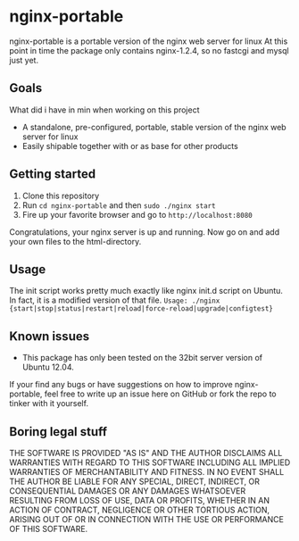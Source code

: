 nginx-portable
==============

nginx-portable is a portable version of the nginx web server for linux
At this point in time the package only contains nginx-1.2.4, so no fastcgi and mysql just yet.

## Goals
What did i have in min when working on this project
* A standalone, pre-configured, portable, stable version of the nginx web server for linux
* Easily shipable together with or as base for other products

## Getting started
1. Clone this repository
2. Run `cd nginx-portable` and then `sudo ./nginx start`
3. Fire up your favorite browser and go to `http://localhost:8080`

Congratulations, your nginx server is up and running.
Now go on and add your own files to the html-directory.

## Usage
The init script works pretty much exactly like nginx init.d script on Ubuntu. In fact, it is a modified version of that file.
```Usage: ./nginx {start|stop|status|restart|reload|force-reload|upgrade|configtest}```

## Known issues
* This package has only been tested on the 32bit server version of Ubuntu 12.04.

If your find any bugs or have suggestions on how to improve nginx-portable, feel free to write up an issue here on GitHub or fork the repo to tinker with it yourself.

## Boring legal stuff

THE SOFTWARE IS PROVIDED "AS IS" AND THE AUTHOR DISCLAIMS ALL WARRANTIES WITH REGARD TO THIS SOFTWARE INCLUDING ALL IMPLIED WARRANTIES OF MERCHANTABILITY AND FITNESS. IN NO EVENT SHALL THE AUTHOR BE LIABLE FOR ANY SPECIAL, DIRECT, INDIRECT, OR CONSEQUENTIAL DAMAGES OR ANY DAMAGES WHATSOEVER RESULTING FROM LOSS OF USE, DATA OR PROFITS, WHETHER IN AN ACTION OF CONTRACT, NEGLIGENCE OR OTHER TORTIOUS ACTION, ARISING OUT OF OR IN CONNECTION WITH THE USE OR PERFORMANCE OF THIS SOFTWARE.